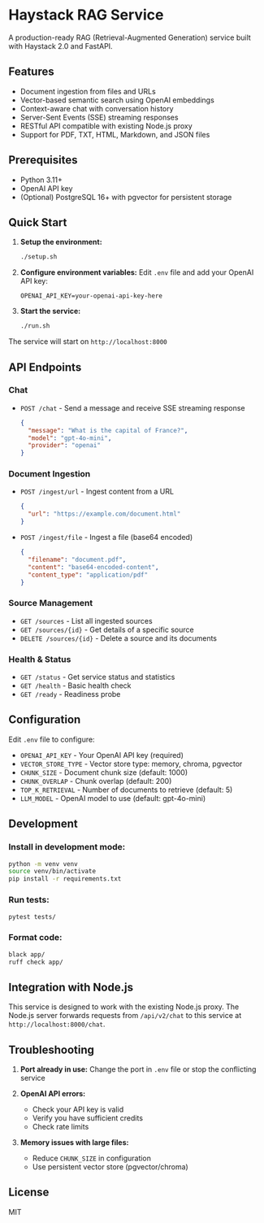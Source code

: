 # Haystack RAG Service

A production-ready RAG (Retrieval-Augmented Generation) service built with Haystack 2.0 and FastAPI.

## Features

- Document ingestion from files and URLs
- Vector-based semantic search using OpenAI embeddings
- Context-aware chat with conversation history
- Server-Sent Events (SSE) streaming responses
- RESTful API compatible with existing Node.js proxy
- Support for PDF, TXT, HTML, Markdown, and JSON files

## Prerequisites

- Python 3.11+
- OpenAI API key
- (Optional) PostgreSQL 16+ with pgvector for persistent storage

## Quick Start

1. **Setup the environment:**
   ```bash
   ./setup.sh
   ```

2. **Configure environment variables:**
   Edit `.env` file and add your OpenAI API key:
   ```
   OPENAI_API_KEY=your-openai-api-key-here
   ```

3. **Start the service:**
   ```bash
   ./run.sh
   ```

The service will start on `http://localhost:8000`

## API Endpoints

### Chat
- `POST /chat` - Send a message and receive SSE streaming response
  ```json
  {
    "message": "What is the capital of France?",
    "model": "gpt-4o-mini",
    "provider": "openai"
  }
  ```

### Document Ingestion
- `POST /ingest/url` - Ingest content from a URL
  ```json
  {
    "url": "https://example.com/document.html"
  }
  ```

- `POST /ingest/file` - Ingest a file (base64 encoded)
  ```json
  {
    "filename": "document.pdf",
    "content": "base64-encoded-content",
    "content_type": "application/pdf"
  }
  ```

### Source Management
- `GET /sources` - List all ingested sources
- `GET /sources/{id}` - Get details of a specific source
- `DELETE /sources/{id}` - Delete a source and its documents

### Health & Status
- `GET /status` - Get service status and statistics
- `GET /health` - Basic health check
- `GET /ready` - Readiness probe

## Configuration

Edit `.env` file to configure:

- `OPENAI_API_KEY` - Your OpenAI API key (required)
- `VECTOR_STORE_TYPE` - Vector store type: memory, chroma, pgvector
- `CHUNK_SIZE` - Document chunk size (default: 1000)
- `CHUNK_OVERLAP` - Chunk overlap (default: 200)
- `TOP_K_RETRIEVAL` - Number of documents to retrieve (default: 5)
- `LLM_MODEL` - OpenAI model to use (default: gpt-4o-mini)

## Development

### Install in development mode:
```bash
python -m venv venv
source venv/bin/activate
pip install -r requirements.txt
```

### Run tests:
```bash
pytest tests/
```

### Format code:
```bash
black app/
ruff check app/
```

## Integration with Node.js

This service is designed to work with the existing Node.js proxy. The Node.js server forwards requests from `/api/v2/chat` to this service at `http://localhost:8000/chat`.

## Troubleshooting

1. **Port already in use:**
   Change the port in `.env` file or stop the conflicting service

2. **OpenAI API errors:**
   - Check your API key is valid
   - Verify you have sufficient credits
   - Check rate limits

3. **Memory issues with large files:**
   - Reduce `CHUNK_SIZE` in configuration
   - Use persistent vector store (pgvector/chroma)

## License

MIT